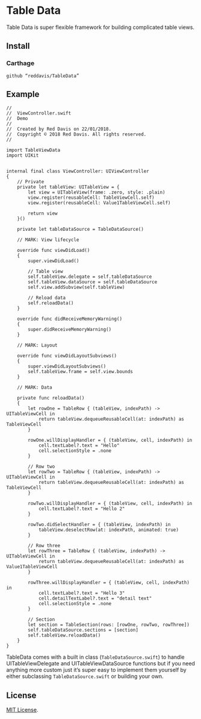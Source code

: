 # Table Data

Table Data is super flexible framework for building complicated table views.

## Install

### Carthage

```
github “reddavis/TableData”
```

## Example

```
//
//  ViewController.swift
//  Demo
//
//  Created by Red Davis on 22/01/2018.
//  Copyright © 2018 Red Davis. All rights reserved.
//

import TableViewData
import UIKit


internal final class ViewController: UIViewController
{
	// Private
	private let tableView: UITableView = {
		let view = UITableView(frame: .zero, style: .plain)
		view.register(reusableCell: TableViewCell.self)
		view.register(reusableCell: Value1TableViewCell.self)
		
		return view
	}()
	
	private let tableDataSource = TableDataSource()
	
	// MARK: View lifecycle
	
	override func viewDidLoad()
	{
		super.viewDidLoad()
		
		// Table view
		self.tableView.delegate = self.tableDataSource
		self.tableView.dataSource = self.tableDataSource
		self.view.addSubview(self.tableView)
		
		// Reload data
		self.reloadData()
	}

	override func didReceiveMemoryWarning()
	{
		super.didReceiveMemoryWarning()
	}
	
	// MARK: Layout
	
	override func viewDidLayoutSubviews()
	{
		super.viewDidLayoutSubviews()
		self.tableView.frame = self.view.bounds
	}
	
	// MARK: Data
	
	private func reloadData()
	{
		let rowOne = TableRow { (tableView, indexPath) -> UITableViewCell in
			return tableView.dequeueReusableCell(at: indexPath) as TableViewCell
		}
		
		rowOne.willDisplayHandler = { (tableView, cell, indexPath) in
			cell.textLabel?.text = "Hello"
			cell.selectionStyle = .none
		}
		
		// Row two
		let rowTwo = TableRow { (tableView, indexPath) -> UITableViewCell in
			return tableView.dequeueReusableCell(at: indexPath) as TableViewCell
		}
		
		rowTwo.willDisplayHandler = { (tableView, cell, indexPath) in
			cell.textLabel?.text = "Hello 2"
		}
		
		rowTwo.didSelectHandler = { (tableView, indexPath) in
			tableView.deselectRow(at: indexPath, animated: true)
		}
		
		// Row three
		let rowThree = TableRow { (tableView, indexPath) -> UITableViewCell in
			return tableView.dequeueReusableCell(at: indexPath) as Value1TableViewCell
		}
		
		rowThree.willDisplayHandler = { (tableView, cell, indexPath) in
			cell.textLabel?.text = "Hello 3"
			cell.detailTextLabel?.text = "detail text"
			cell.selectionStyle = .none
		}
		
		// Section
		let section = TableSection(rows: [rowOne, rowTwo, rowThree])
		self.tableDataSource.sections = [section]
		self.tableView.reloadData()
	}
}
```

TableData comes with a built in class (`TableDataSource.swift`) to handle UITableViewDelegate and UITableViewDataSource functions but if you need anything more custom just it’s super easy to implement them yourself by either subclassing `TableDataSource.swift` or building your own. 

## License

[MIT License](http://www.opensource.org/licenses/MIT).

